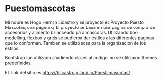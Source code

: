 # Puestomascotas
Mi nobre es Hogo Hernan Licastro y mi proyecto es Proyecto Puesto Mascotas, una pagina q. 
El proyecto se basa en una pagina de compra de accesorios y alimento balanceado para mascoras.
Utilizando box-modelling, flexbox y grids se pudieron dar estilos a las diferentes paginas que lo conforman. Tambien se utilizó scss para la organizacion de los estilos.

Bootstrap fue utilizado añadiendo clases al codigo, no se utilizaron themes predefinidos.

EL link del sitio es https://hlicastro.github.io/Puestomascotas/
